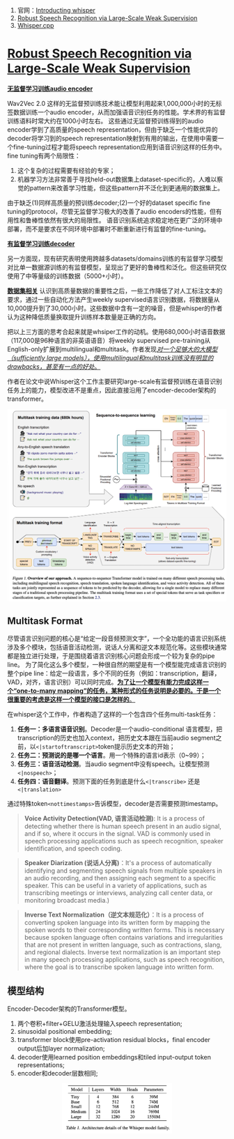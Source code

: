 1. 官网：[Introducting whisper](https://openai.com/research/whisper)
1. [Robust Speech Recognition via Large-Scale Weak Supervision](https://cdn.openai.com/papers/whisper.pdf)
1. [Whisper.cpp](https://github.com/ggerganov/whisper.cpp)

# [Robust Speech Recognition via Large-Scale Weak Supervision](https://cdn.openai.com/papers/whisper.pdf)

<ins>**无监督学习训练audio encoder**</ins>

Wav2Vec 2.0 这样的无监督预训练技术能让模型利用起来1,000,000小时的无标签数据训练一个audio encoder，从而加强语音识别任务的性能。学术界的有监督训练语料时常大约在1000小时左右。
这些通过无监督预训练得到的audio encoder学到了高质量的speech representation，但由于缺乏一个性能优异的decoder将学习到的speech representation映射到有用的输出，在使用中需要一个fine-tuning过程才能将speech representation应用到语音识别这样的任务中。
fine tuning有两个局限性：
1. 这个复杂的过程需要有经验的专家；
2. 机器学习方法非常善于寻找held-out数据集上dataset-specific的，人难以察觉的pattern来改善学习性能，但这些pattern并不泛化到更通用的数据集上。

由于缺乏(1)同样高质量的预训练decoder;(2)一个好的dataset specific fine tuning的protocol，尽管无监督学习极大的改善了audio encoders的性能，但有用性和鲁棒性依然有很大的局限性。
语音识别系统追求稳定地在更广泛的环境中部署，而不是要求在不同环境中部署时不断重新进行有监督的fine-tuning。

<ins>**有监督学习训练decoder**</ins>

另一方面现，现有研究表明使用跨越多datasets/domains训练的有监督学习模型对比单一数据源训练的有监督模型，呈现出了更好的鲁棒性和泛化。但这些研究仅使用了中等量级的训练数据（5000+小时）。

<ins>**数据集相关**</ins>
认识到高质量数据的重要性之后，一些工作降低了对人工标注文本的要求，通过一些自动化方法产生weekly supervised语言识别数据，将数据量从10,000提升到了30,000小时。这些数据中含有一定的噪音，但是whisper的作者认为这种降低质量换取提升训练样本数量是正确的方向。

把以上三方面的思考合起来就是whsiper工作的动机。使用680,000小时语音数据（117,000是96种语言的非英语语音）将weekly supervised pre-training从English-only扩展到multilingual和multitask。作者发现<ins>*对一个足够大的大模型（sufficiently large models），使用multilingual和multitask训练没有明显的drawbacks，甚至有一点的好处*。</ins>

作者在论文中说Whisper这个工作主要研究large-scale有监督预训练在语音识别任务上的能力，模型改进不是重点，因此直接沿用了encoder-decoder架构的transformer。

<p align="center">
<img src="figures/whisper_overview.png">
</p>

## Multitask Format

尽管语言识别问题的核心是“给定一段音频预测文字”，一个全功能的语言识别系统涉及多个模块，包括语音活动检测，说话人分离和逆文本规范化等。这些模块通常都是独立进行处理，于是围绕着语言识别核心问题会形成一个较为复杂的pipe line。
为了简化这么多个模型，一种很自然的期望是有一个模型能完成语言识别的整个pipe line：给定一段语言，多个不同的任务（例如：transcription，翻译，VAD，对齐，语言识别）可以同时完成。<ins>**为了让一个模型有能力完成这样一个“one-to-many mapping”的任务，某种形式的任务说明是必要的。于是一个很重要的考虑是这样一个模型的接口是怎样的**<ins>。

在whisper这个工作中，作者构造了这样的一个包含四个任务multi-task任务：

1. **任务一：多语言语音识别**。Decoder是一个audio-conditional 语言模型，把transcription的历史也加入context，把历史文本跟在当前audio segment之前，以`<|startoftranscript>`token提示历史文本的开始；
1. **任务二：预测说的是哪一个语言**。用一个特殊的语言id表示（0~99）；
2. **任务三：语音活动检测**。当audio segment中没有speech。让模型预测`<|nospeech>`；
3. **任务四：语音翻译**。预测下面的任务到底是什么`<|transcribe>` 还是 `<|translation>` 

通过特殊token`<nottimestamps>`告诉模型，decoder是否需要预测timestamp。

>**Voice Activity Detection(VAD, 语言活动检测)**: It is a process of detecting whether there is human speech present in an audio signal, and if so, where it occurs in the signal. VAD is commonly used in speech processing applications such as speech recognition, speaker identification, and speech coding.

>**Speaker Diarization (说话人分离)**：It's a process of automatically identifying and segmenting speech signals from multiple speakers in an audio recording, and then assigning each segment to a specific speaker. This can be useful in a variety of applications, such as transcribing meetings or interviews, analyzing call center data, or monitoring broadcast media.)

>**Inverse Text Normalization（逆文本规范化）**：It is a process of converting spoken language into its written form by mapping the spoken words to their corresponding written forms. This is necessary because spoken language often contains variations and irregularities that are not present in written language, such as contractions, slang, and regional dialects. Inverse text normalization is an important step in many speech processing applications, such as speech recognition, where the goal is to transcribe spoken language into written form.

## 模型结构

Encoder-Decoder架构的Transformer模型。

1. 两个卷积+filter+GELU激活处理输入speech representation;
1. sinusoidal positional embedding;
1. transformer block使用pre-activation residual blocks，final encoder output后加layer normalization;
1. decoder使用learned position embeddings和tiled input-output token representations;
1. encoder和decoder层数相同;

<p align="center">
<img src="figures/whisper-model-size.png" width=50%>
</p>